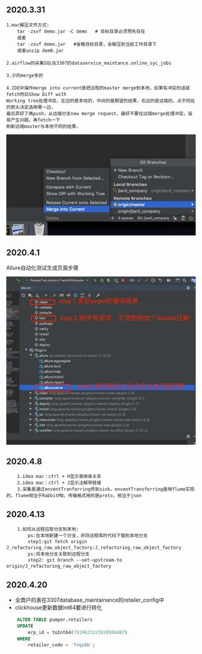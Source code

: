 <h2>2020.3.31</h2>

```
1.mac解压文件方式:
    tar -zxvf demo.jar -C demo   # 目标目录必须预先存在
    或者
    tar -zxvf demo.jar   #省略目标目录，会解压到当前工作目录下
    或者unzip dem0.jar

2.airflow的采集SQL在3307的dataservice_maintance.online_syc_jobs

3.少的merge多的

4.IDE中操作merge into current是把远程的master merge到本地，如果有冲突的话就fetch然后Show Diff with 
Working tree处理冲突，左边的是本地的，中间的是期望的结果，右边的是远端的，点不同处的箭头决定选用哪一边，
最后弄好了再push，从远端分支new merge request，最好不要在远端merge处理冲突，容易产生问题。再fetch一下
刷新远端master与本地不同的结果。
```
![](1.jpg)

<h2>2020.4.1</h2>
Allure自动化测试生成页面步骤

![](2.jpg)

<h2>2020.4.8</h2>

```
    1.idea mac：ctrl + H显示类继承关系
    2.idea mac：ctrl + J显示注解带链接
    3.采集是通过enventTranferring传到sink，enventTransferring是用flume实现的，flume相当于RabbitMQ，传输格式用的是proto，相当于json
```

<h2>2020.4.13</h2>

```
    1.如何从远程拉取分支到本地:
        ps:在本地新建一个分支，并将远程库的代码下载到本地分支
        step1:git fetch origin J_refactoring_raw_object_factory:J_refactoring_raw_object_factory
        ps:将本地分支关联到远程分支
        step2: git branch --set-upstream-to origin/J_refactoring_raw_object_factory
```

<h2>2020.4.20</h2>

- 全商户的表在3307database_maintainance的retailer_config中
- clickhouse更新数据int64要进行转化
```sql
    ALTER TABLE pumper.retailers
    UPDATE
        erp_id = toInt64(7919623223928504487)
    WHERE
        retailer_code = 'fnqzbb';
```
